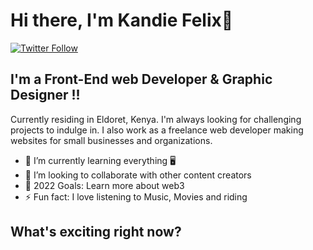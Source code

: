 # Hi there, I'm Kandie Felix👋 
[![Twitter Follow](https://img.shields.io/twitter/follow/felixkandie_?color=1DA1F2&logo=twitter&style=for-the-badge)](https://twitter.com/intent/follow?original_referer=https%3A%2F%2Fgithub.com%2FcodeSTACKr&screen_name=codeSTACKr)


## I'm a Front-End web Developer & Graphic Designer !!
Currently residing in Eldoret, Kenya. I'm always looking for challenging projects to indulge in. I also work as a freelance web developer making websites for small businesses and organizations.

- 🌱 I’m currently learning everything 🖥️ 
- 👯 I’m looking to collaborate with other content creators
- 🥅 2022 Goals: Learn more about web3
- ⚡ Fun fact: I love listening to Music, Movies and riding
## What's exciting right now?

